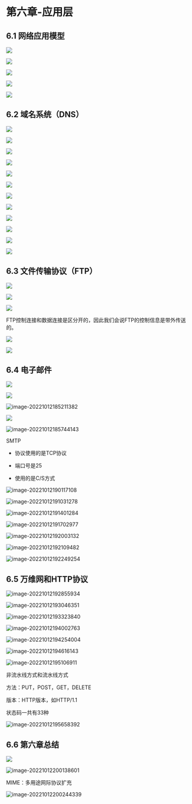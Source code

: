 # 第六章-应用层

## 6.1 网络应用模型

![](https://xiaoxin-typora-images.oss-cn-hangzhou.aliyuncs.com/img/image-20221011173602673.png)

![](https://xiaoxin-typora-images.oss-cn-hangzhou.aliyuncs.com/img/image-20221011174318410.png)

![](https://xiaoxin-typora-images.oss-cn-hangzhou.aliyuncs.com/img/image-20221011174342482.png)

![](https://xiaoxin-typora-images.oss-cn-hangzhou.aliyuncs.com/img/image-20221011174730174.png)

![](https://xiaoxin-typora-images.oss-cn-hangzhou.aliyuncs.com/img/image-20221011175117937.png)

## 6.2 域名系统（DNS）

![](https://xiaoxin-typora-images.oss-cn-hangzhou.aliyuncs.com/img/image-20221011182202156.png)

![](https://xiaoxin-typora-images.oss-cn-hangzhou.aliyuncs.com/img/image-20221011182645598.png)

![](https://xiaoxin-typora-images.oss-cn-hangzhou.aliyuncs.com/img/image-20221011183435197.png)

![](https://xiaoxin-typora-images.oss-cn-hangzhou.aliyuncs.com/img/image-20221011183534540.png)

![](https://xiaoxin-typora-images.oss-cn-hangzhou.aliyuncs.com/img/image-20221011183631977.png)

![](https://xiaoxin-typora-images.oss-cn-hangzhou.aliyuncs.com/img/image-20221011184415332.png)

![](https://xiaoxin-typora-images.oss-cn-hangzhou.aliyuncs.com/img/image-20221011184856898.png)

![](https://xiaoxin-typora-images.oss-cn-hangzhou.aliyuncs.com/img/image-20221011185050459.png)

![](https://xiaoxin-typora-images.oss-cn-hangzhou.aliyuncs.com/img/image-20221011185315421.png)

![](https://xiaoxin-typora-images.oss-cn-hangzhou.aliyuncs.com/img/image-20221011185543016.png)

![](https://xiaoxin-typora-images.oss-cn-hangzhou.aliyuncs.com/img/image-20221011185721252.png)

 ![](https://xiaoxin-typora-images.oss-cn-hangzhou.aliyuncs.com/img/image-20221011185857937.png)

## 6.3 文件传输协议（FTP）

![](https://xiaoxin-typora-images.oss-cn-hangzhou.aliyuncs.com/img/image-20221011192335063.png)

![](https://xiaoxin-typora-images.oss-cn-hangzhou.aliyuncs.com/img/image-20221011192544199.png)

![](https://xiaoxin-typora-images.oss-cn-hangzhou.aliyuncs.com/img/image-20221011192957017.png)

FTP控制连接和数据连接是区分开的，因此我们会说FTP的控制信息是带外传送的。

![](https://xiaoxin-typora-images.oss-cn-hangzhou.aliyuncs.com/img/image-20221011193901952.png)

![](https://xiaoxin-typora-images.oss-cn-hangzhou.aliyuncs.com/img/image-20221011194029075.png)

## 6.4 电子邮件

![](https://xiaoxin-typora-images.oss-cn-hangzhou.aliyuncs.com/img/image-20221012184531602.png)

![](https://xiaoxin-typora-images.oss-cn-hangzhou.aliyuncs.com/img/image-20221012184753721.png)

![image-20221012185211382](https://xiaoxin-typora-images.oss-cn-hangzhou.aliyuncs.com/img/image-20221012185211382.png)

![](https://xiaoxin-typora-images.oss-cn-hangzhou.aliyuncs.com/img/image-20221012185625391.png)

![image-20221012185744143](https://xiaoxin-typora-images.oss-cn-hangzhou.aliyuncs.com/img/image-20221012185744143.png)

SMTP

- 协议使用的是TCP协议

- 端口号是25

- 使用的是C/S方式

![image-20221012190117108](https://xiaoxin-typora-images.oss-cn-hangzhou.aliyuncs.com/img/image-20221012190117108.png)

![image-20221012191031278](https://xiaoxin-typora-images.oss-cn-hangzhou.aliyuncs.com/img/image-20221012191031278.png)

![image-20221012191401284](https://xiaoxin-typora-images.oss-cn-hangzhou.aliyuncs.com/img/image-20221012191401284.png)

![image-20221012191702977](https://xiaoxin-typora-images.oss-cn-hangzhou.aliyuncs.com/img/image-20221012191702977.png)

![image-20221012192003132](https://xiaoxin-typora-images.oss-cn-hangzhou.aliyuncs.com/img/image-20221012192003132.png)

![image-20221012192109482](https://xiaoxin-typora-images.oss-cn-hangzhou.aliyuncs.com/img/image-20221012192109482.png)

![image-20221012192249254](https://xiaoxin-typora-images.oss-cn-hangzhou.aliyuncs.com/img/image-20221012192249254.png)

## 6.5 万维网和HTTP协议

![image-20221012192855934](https://xiaoxin-typora-images.oss-cn-hangzhou.aliyuncs.com/img/image-20221012192855934.png)

![image-20221012193046351](https://xiaoxin-typora-images.oss-cn-hangzhou.aliyuncs.com/img/image-20221012193046351.png)

![image-20221012193323840](https://xiaoxin-typora-images.oss-cn-hangzhou.aliyuncs.com/img/image-20221012193323840.png)

![image-20221012194002763](https://xiaoxin-typora-images.oss-cn-hangzhou.aliyuncs.com/img/image-20221012194002763.png)

![image-20221012194254004](https://xiaoxin-typora-images.oss-cn-hangzhou.aliyuncs.com/img/image-20221012194254004.png)

 ![image-20221012194616143](https://xiaoxin-typora-images.oss-cn-hangzhou.aliyuncs.com/img/image-20221012194616143.png)

![image-20221012195106911](https://xiaoxin-typora-images.oss-cn-hangzhou.aliyuncs.com/img/image-20221012195106911.png)

非流水线方式和流水线方式

方法：PUT，POST，GET，DELETE

版本：HTTP版本，如HTTP/1.1

状态码一共有33种

![image-20221012195658392](https://xiaoxin-typora-images.oss-cn-hangzhou.aliyuncs.com/img/image-20221012195658392.png)

## 6.6 第六章总结

![](https://xiaoxin-typora-images.oss-cn-hangzhou.aliyuncs.com/img/image-20221012200005386.png)

![image-20221012200138601](https://xiaoxin-typora-images.oss-cn-hangzhou.aliyuncs.com/img/image-20221012200138601.png)

MIME：多用途网际协议扩充

![image-20221012200244339](https://xiaoxin-typora-images.oss-cn-hangzhou.aliyuncs.com/img/image-20221012200244339.png)